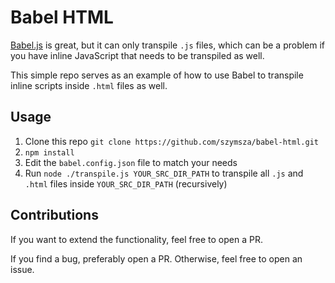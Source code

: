 # Babel HTML

[Babel.js](https://babeljs.io/) is great, but it can only transpile `.js` files, which can be a problem if you have inline JavaScript that needs to be transpiled as well.

This simple repo serves as an example of how to use Babel to transpile inline scripts inside `.html` files as well.

## Usage
1. Clone this repo `git clone https://github.com/szymsza/babel-html.git`
2. `npm install`
3. Edit the `babel.config.json` file to match your needs
4. Run `node ./transpile.js YOUR_SRC_DIR_PATH` to transpile all `.js` and `.html` files inside `YOUR_SRC_DIR_PATH` (recursively)

## Contributions
If you want to extend the functionality, feel free to open a PR.

If you find a bug, preferably open a PR. Otherwise, feel free to open an issue.